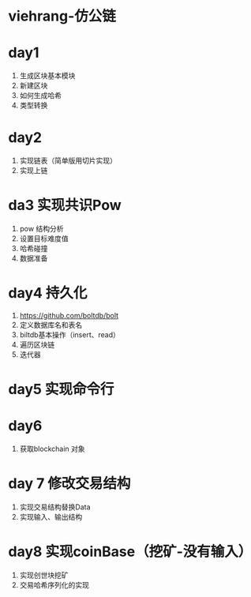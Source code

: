 # viehrang-仿公链

# day1
1. 生成区块基本模块
2. 新建区块
3. 如何生成哈希
4. 类型转换

# day2
1. 实现链表（简单版用切片实现）
2. 实现上链

# da3 实现共识Pow
1. pow 结构分析
2. 设置目标难度值
3. 哈希碰撞
4. 数据准备

# day4 持久化
1. https://github.com/boltdb/bolt
2. 定义数据库名和表名
3. biltdb基本操作（insert、read）
4. 遍历区块链
5. 迭代器

# day5 实现命令行

# day6 
1. 获取blockchain 对象

# day 7 修改交易结构
1. 实现交易结构替换Data
2. 实现输入、输出结构

# day8 实现coinBase（挖矿-没有输入）
1. 实现创世块挖矿
2. 交易哈希序列化的实现

